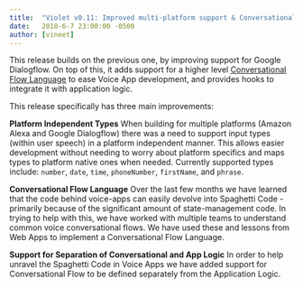 ```yaml
---
title:  "Violet v0.11: Improved multi-platform support & Conversational Flow Language"
date:   2018-6-7 23:00:00 -0500
author: [vineet]
---
```


This release builds on the previous one, by improving support for Google Dialogflow. On top of this, it adds support for a higher level [Conversational Flow Language](/docs/conversation-flow-design) to ease Voice App development, and provides hooks to integrate it with application logic.

This release specifically has three main improvements:

**Platform Independent Types** When building for multiple platforms (Amazon Alexa and Google Dialogflow) there was a need to support input types (within user speech) in a platform independent manner. This allows easier development without needing to worry about platform specifics and maps types to platform native ones when needed. Currently supported types include: `number`, `date`, `time`, `phoneNumber`, `firstName`, and `phrase`.

**Conversational Flow Language** Over the last few months we have learned that the code behind voice-apps can easily devolve into Spaghetti Code - primarily because of the significant amount of state-management code. In trying to help with this, we have worked with multiple teams to understand common voice conversational flows. We have used these and lessons from Web Apps to implement a Conversational Flow Language.

**Support for Separation of Conversational and App Logic** In order to help unravel the Spaghetti Code in Voice Apps we have added support for Conversational Flow to be defined separately from the Application Logic.
